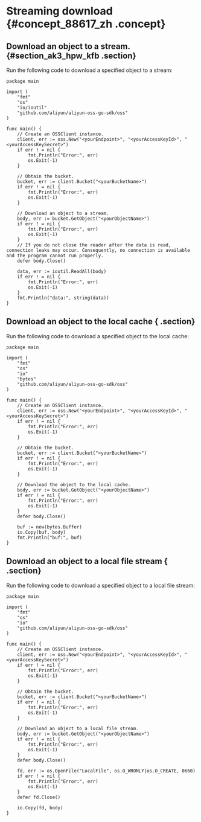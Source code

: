 # Streaming download {#concept_88617_zh .concept}

## Download an object to a stream. {#section_ak3_hpw_kfb .section}

Run the following code to download a specified object to a stream:

```language-go
package main

import (
	"fmt"
	"os"
	"io/ioutil"
	"github.com/aliyun/aliyun-oss-go-sdk/oss"
)

func main() {
	// Create an OSSClient instance.
	client, err := oss.New("<yourEndpoint>", "<yourAccessKeyId>", "<yourAccessKeySecret>")
	if err ! = nil {
		fmt.Println("Error:", err)
		os.Exit(-1)
	}

	// Obtain the bucket.
	bucket, err := client.Bucket("<yourBucketName>")
	if err ! = nil {
		fmt.Println("Error:", err)
		os.Exit(-1)
	}

	// Download an object to a stream.
	body, err := bucket.GetObject("<yourObjectName>")
	if err ! = nil {
		fmt.Println("Error:", err)
		os.Exit(-1)
	}
	// If you do not close the reader after the data is read, connection leaks may occur. Consequently, no connection is available and the program cannot run properly.
	defer body.Close()

	data, err := ioutil.ReadAll(body)
	if err ! = nil {
		fmt.Println("Error:", err)
		os.Exit(-1)
	}
	fmt.Println("data:", string(data))
}

```

## Download an object to the local cache { .section}

Run the following code to download a specified object to the local cache:

```language-go
package main

import (
	"fmt"
	"os"
	"io"
	"bytes"
	"github.com/aliyun/aliyun-oss-go-sdk/oss"
)

func main() {
	// Create an OSSClient instance.
	client, err := oss.New("<yourEndpoint>", "<yourAccessKeyId>", "<yourAccessKeySecret>")
	if err ! = nil {
		fmt.Println("Error:", err)
		os.Exit(-1)
	}

	// Obtain the bucket.
	bucket, err := client.Bucket("<yourBucketName>")
	if err ! = nil {
		fmt.Println("Error:", err)
		os.Exit(-1)
	}

	// Download the object to the local cache.
	body, err := bucket.GetObject("<yourObjectName>")
	if err ! = nil {
		fmt.Println("Error:", err)
		os.Exit(-1)
	}
	defer body.Close()

	buf := new(bytes.Buffer)
	io.Copy(buf, body)
	fmt.Println("buf:", buf)
}

```

## Download an object to a local file stream { .section}

Run the following code to download a specified object to a local file stream:

```language-go
package main

import (
	"fmt"
	"os"
	"io"
	"github.com/aliyun/aliyun-oss-go-sdk/oss"
)

func main() {
	// Create an OSSClient instance.
	client, err := oss.New("<yourEndpoint>", "<yourAccessKeyId>", "<yourAccessKeySecret>")
	if err ! = nil {
		fmt.Println("Error:", err)
		os.Exit(-1)
	}

	// Obtain the bucket.
	bucket, err := client.Bucket("<yourBucketName>")
	if err ! = nil {
		fmt.Println("Error:", err)
		os.Exit(-1)
	}

	// Download an object to a local file stream.
	body, err := bucket.GetObject("<yourObjectName>")
	if err ! = nil {
		fmt.Println("Error:", err)
		os.Exit(-1)
	}
	defer body.Close()

	fd, err := os.OpenFile("LocalFile", os.O_WRONLY|os.O_CREATE, 0660)
	if err ! = nil {
		fmt.Println("Error:", err)
		os.Exit(-1) 
	}
	defer fd.Close()

	io.Copy(fd, body)
}

```

